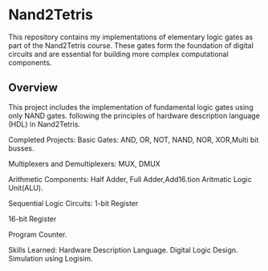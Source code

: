 # Nand2Tetris
This repository contains my implementations of elementary logic gates as part of the Nand2Tetris course. These gates form the foundation of digital circuits and are essential for building more complex computational components.
## Overview

This project includes the implementation of fundamental logic gates using only NAND gates. following the principles of hardware description language (HDL) in Nand2Tetris.

Completed Projects:
Basic Gates: AND, OR, NOT, NAND, NOR, XOR,Multi bit busses.

Multiplexers and Demultiplexers: MUX, DMUX

Arithmetic Components: Half Adder, Full Adder,Add16.tion 
Aritmatic Logic Unit(ALU).


Sequential Logic Circuits:
1-bit Register

16-bit Register

Program Counter.

Skills Learned:
Hardware Description Language.
Digital Logic Design.
Simulation using Logisim.







